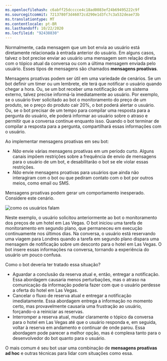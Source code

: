 ```yaml
---
ms.openlocfilehash: c6abff25dcccce4c18ad0083ef24b69495222c9f
ms.sourcegitcommit: 7213780f3d46072cd290e1d3fc7c3a532deae73b
ms.translationtype: MT
ms.contentlocale: pt-BR
ms.lasthandoff: 10/22/2020
ms.locfileid: "92438830"
---
```

Normalmente, cada mensagem que um bot envia ao usuário está diretamente relacionada à entrada anterior do usuário.
Em alguns casos, talvez o bot precise enviar ao usuário uma mensagem sem relação direta com o tópico atual da conversa ou com a última mensagem enviada pelo usuário. Esses tipos de mensagens são chamados **mensagens proativas**.

Mensagens proativas podem ser útil em uma variedade de cenários.
Se um bot definir um timer ou um lembrete, ele terá que notificar o usuário quando chegar a hora.
Ou, se um bot receber uma notificação de um sistema externo, talvez precise informá-la imediatamente ao usuário.
Por exemplo, se o usuário tiver solicitado ao bot o monitoramento do preço de um produto, se o preço do produto cair 20%, o bot poderá alertar o usuário. Ou, se o bot precisar de um tempo para compilar uma resposta para a pergunta do usuário, ele poderá informar ao usuário sobre o atraso e permitir que a conversa continue enquanto isso. Quando o bot terminar de compilar a resposta para a pergunta, compartilhará essas informações com o usuário.

Ao implementar mensagens proativas em seu bot:

- *Não* envie várias mensagens proativas em um período curto. Alguns canais impõem restrições sobre a frequência de envio de mensagens para o usuário de um bot, e desabilitarão o bot se ele violar essas restrições.
- *Não* envie mensagens proativas para usuários que ainda não interagiram com o bot ou que pediram contato com o bot por outros meios, como email ou SMS.

Mensagens proativas podem gerar um comportamento inesperado. Considere este cenário.

![como os usuários falam](~/media/designing-bots/capabilities/proactive1.png)

Neste exemplo, o usuário solicitou anteriormente ao bot o monitoramento dos preços de um hotel em Las Vegas.
O bot iniciou uma tarefa de monitoramento em segundo plano, que permaneceu em execução continuamente nos últimos dias.
Na conversa, o usuário está reservando uma viagem para Londres quando a tarefa em segundo plano dispara uma mensagem de notificação sobre um desconto para o hotel em Las Vegas. O bot insere essas informações na conversa, tornando a experiência do usuário um pouco confusa.

Como o bot deveria ter tratado essa situação?

- Aguardar a conclusão da reserva atual e, então, entregar a notificação. Essa abordagem causaria menos perturbações, mas o atraso na comunicação da informação poderia fazer com que o usuário perdesse a oferta do hotel em Las Vegas.
- Cancelar o fluxo de reserva atual e entregar a notificação imediatamente. Essa abordagem entrega a informação no momento certo, mas provavelmente causaria uma frustração ao usuário, forçando-o a reiniciar as reservas.
- Interromper a reserva atual, mudar claramente o tópico da conversa para o hotel em Las Vegas até que o usuário responda e, em seguida, voltar à reserva em andamento e continuar de onde parou. Essa abordagem pode parecer a melhor opção, mas é complexa tanto para o desenvolvedor do bot quanto para o usuário.

O mais comum é seu bot usar uma combinação de **mensagens proativas ad hoc** e outras técnicas para lidar com situações como essa.
